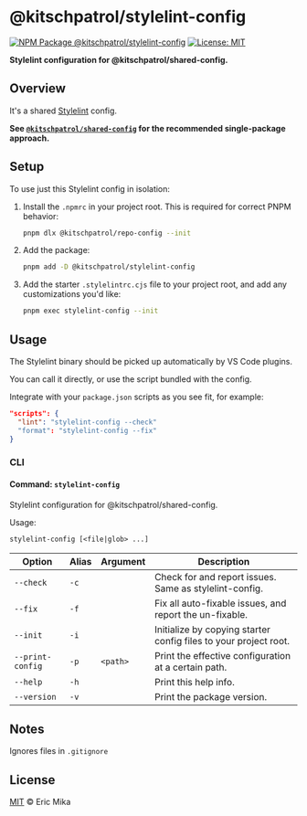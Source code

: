 <!--+ Warning: Content inside HTML comment blocks was generated by mdat and may be overwritten. +-->

<!-- header -->

# @kitschpatrol/stylelint-config

[![NPM Package @kitschpatrol/stylelint-config](https://img.shields.io/npm/v/@kitschpatrol/stylelint-config.svg)](https://npmjs.com/package/@kitschpatrol/stylelint-config)
[![License: MIT](https://img.shields.io/badge/License-MIT-yellow.svg)](https://opensource.org/licenses/MIT)

**Stylelint configuration for @kitschpatrol/shared-config.**

<!-- /header -->

## Overview

It's a shared [Stylelint](https://stylelint.io) config.

**See [`@kitschpatrol/shared-config`](https://www.npmjs.com/package/@kitschpatrol/shared-config) for the recommended single-package approach.**

## Setup

To use just this Stylelint config in isolation:

1. Install the `.npmrc` in your project root. This is required for correct PNPM behavior:

   ```sh
   pnpm dlx @kitschpatrol/repo-config --init
   ```

2. Add the package:

   ```sh
   pnpm add -D @kitschpatrol/stylelint-config
   ```

3. Add the starter `.stylelintrc.cjs` file to your project root, and add any customizations you'd like:

   ```sh
   pnpm exec stylelint-config --init
   ```

## Usage

The Stylelint binary should be picked up automatically by VS Code plugins.

You can call it directly, or use the script bundled with the config.

Integrate with your `package.json` scripts as you see fit, for example:

```json
"scripts": {
  "lint": "stylelint-config --check"
  "format": "stylelint-config --fix"
}
```

### CLI

<!-- cli-help -->

#### Command: `stylelint-config`

Stylelint configuration for @kitschpatrol/shared-config.

Usage:

```txt
stylelint-config [<file|glob> ...]
```

| Option           | Alias | Argument | Description                                                      |
| ---------------- | ----- | -------- | ---------------------------------------------------------------- |
| `--check`        | `-c`  |          | Check for and report issues. Same as stylelint-config.           |
| `--fix`          | `-f`  |          | Fix all auto-fixable issues, and report the un-fixable.          |
| `--init`         | `-i`  |          | Initialize by copying starter config files to your project root. |
| `--print-config` | `-p`  | `<path>` | Print the effective configuration at a certain path.             |
| `--help`         | `-h`  |          | Print this help info.                                            |
| `--version`      | `-v`  |          | Print the package version.                                       |

<!-- /cli-help -->

## Notes

Ignores files in `.gitignore`

<!-- license -->

## License

[MIT](license.txt) © Eric Mika

<!-- /license -->
